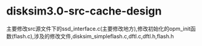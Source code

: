 # disksim3.0-src-cache-design
主要修改src源文件下的ssd_interface.c(主要修改地方),修改初始化的opm_init函数(flash.c),涉及的修改文件,disksim_simpleflash.c,dftl.c,dftl.h,flash.h
